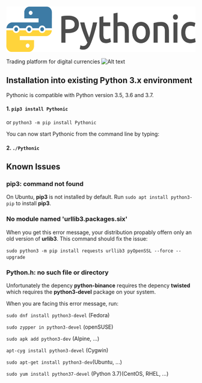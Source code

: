 <p align="center"><img src="src/Pythonic/images/horizontal.png" alt="Pythonic" height="120px"></p>

Trading platform for digital currencies
![Alt text](screenshot-1.png?raw=true "Screenshot 1")


## Installation into existing Python 3.x environment

Pythonic is compatible with Python version 3.5, 3.6 and 3.7.

#### 1. `pip3 install Pythonic`

or `python3 -m pip install Pythonic`

You can now start Pythonic from the command line by typing:

#### 2. `./Pythonic`

## Known Issues

### pip3: command not found
On Ubuntu, **pip3** is not installed by default.
Run `sudo apt install python3-pip` to install **pip3**.

### No module named 'urllib3.packages.six'
When you get this error message,
your distribution propably offern only an old version of **urlib3**.
This command should fix the issue:

`sudo python3 -m pip install requests urllib3 pyOpenSSL --force --upgrade`

### Python.h: no such file or directory
Unfortunately the depency **python-binance** requires the
depency **twisted** which requires the **python3-devel** package on your system.

When you are facing this error message, run:

`sudo dnf install python3-devel` (Fedora)

`sudo zypper in python3-devel` (openSUSE)

`sudo apk add python3-dev` (Alpine, ...)

`apt-cyg install python3-devel` (Cygwin)

`sudo apt-get install python3-dev`(Ubuntu, ...)

`sudo yum install python37-devel` (Python 3.7)(CentOS, RHEL, ...)

